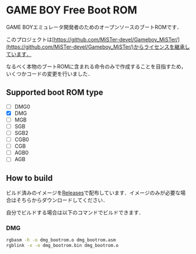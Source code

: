 # GAME BOY Free Boot ROM

GAME BOYエミュレータ開発者のためのオープンソースのブートROMです．

このプロジェクトは[https://github.com/MiSTer-devel/Gameboy_MiSTer/](https://github.com/MiSTer-devel/Gameboy_MiSTer/)からライセンスを継承しています．

なるべく本物のブートROMに含まれる命令のみで作成することを目指すため，いくつかコードの変更を行いました．

## Supported boot ROM type

- [ ] DMG0
- [x] DMG
- [ ] MGB
- [ ] SGB
- [ ] SGB2
- [ ] CGB0
- [ ] CGB
- [ ] AGB0
- [ ] AGB

## How to build

ビルド済みのイメージを[Releases](https://github.com/take44444/Gameboy-free_bootrom/releases)で配布しています．イメージのみが必要な場合はそちらからダウンロードしてください．

自分でビルドする場合は以下のコマンドでビルドできます．

### DMG

```sh
rgbasm -h -o dmg_bootrom.o dmg_bootrom.asm
rgblink -x -o dmg_bootrom.bin dmg_bootrom.o
```
